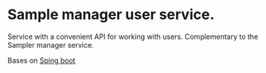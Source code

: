 # Sample manager user service.
Service with a convenient API for working with users. Complementary to the Sampler manager service.


Bases on [Sping boot](https://spring.io/projects/spring-boot)

